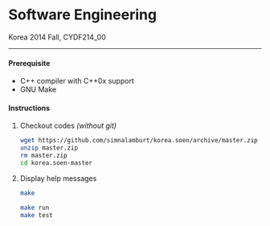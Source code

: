 Software Engineering
========

Korea 2014 Fall, CYDF214_00

--------

#### Prerequisite

* C++ compiler with C++0x support
* GNU Make

#### Instructions

1.  Checkout codes *(without git)*

    ```bash
    wget https://github.com/simnalamburt/korea.soen/archive/master.zip
    unzip master.zip
    rm master.zip
    cd korea.soen-master
    ```

1.  Display help messages

    ```bash
    make

    make run
    make test
    ```
